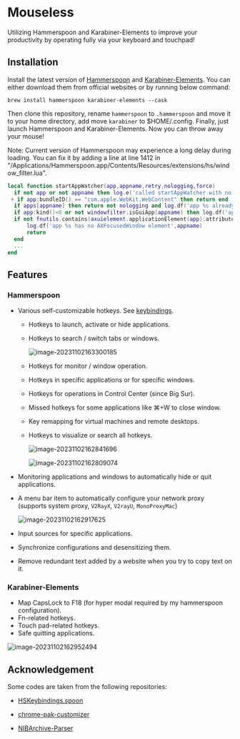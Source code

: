 # Mouseless

Utilizing Hammerspoon and Karabiner-Elements to improve your productivity by operating fully via your keyboard and touchpad!

## Installation

Install the latest version of [Hammerspoon](https://www.hammerspoon.org/) and [Karabiner-Elements](https://karabiner-elements.pqrs.org/). You can either download them from official websites or by running below command:

```shell
brew install hammerspoon karabiner-elements --cask
```

Then clone this repository, rename `hammerspoon` to `.hammerspoon` and move it to your home directory, add  move `karabiner` to $HOME/.config. Finally, just launch Hammerspoon and Karabiner-Elements. Now you can throw away your mouse!

Note: Current version of Hammerspoon may experience a long delay during loading. You can fix it by adding a line at line 1412 in "/Applications/Hammerspoon.app/Contents/Resources/extensions/hs/window_filter.lua".

```lua
local function startAppWatcher(app,appname,retry,nologging,force)
  if not app or not appname then log.e('called startAppWatcher with no app') return end
 + if app:bundleID() == "com.apple.WebKit.WebContent" then return end
  if apps[appname] then return not nologging and log.df('app %s already registered',appname) end
  if app:kind()<0 or not windowfilter.isGuiApp(appname) then log.df('app %s has no GUI',appname) return end
  if not fnutils.contains(axuielement.applicationElement(app):attributeNames() or {}, "AXFocusedWindow") then
      log.df('app %s has no AXFocusedWindow element',appname)
      return
  end
  ...
end
```

## Features

### Hammerspoon

- Various self-customizable hotkeys. See [keybindings](./hammerspoon/config/keybindings.json).

  - Hotkeys to launch, activate or hide applications.

  - Hotkeys to search / switch tabs or windows.

    ![image-20231102163300185](./assets/switch-tabs.png)

  - Hotkeys for monitor / window operation.

  - Hotkeys in specific applications or for specific windows.

  - Hotkeys for operations in Control Center (since Big Sur).

  - Missed hotkeys for some applications like ⌘+W to close window.

  - Key remapping for virtual machines and remote desktops.

  - Hotkeys to visualize or search all hotkeys.

    ![image-20231102162841696](./assets/show-keybindings.png)

    ![image-20231102162809074](./assets/search-keybindings.png)

- Monitoring applications and windows to automatically hide or quit applications.

- A menu bar item to automatically configure your network proxy (supports system proxy, `V2RayX`, `V2rayU`, `MonoProxyMac`)

  ![image-20231102162917625](./assets/proxymenu.png)

- Input sources for specific applications.

- Synchronize configurations and desensitizing them.

- Remove redundant text added by a website when you try to copy text on it.

### Karabiner-Elements

- Map CapsLock to F18 (for hyper modal required by my hammerspoon configuration).
- Fn-related hotkeys.
- Touch pad-related hotkeys.
- Safe quitting applications.

![image-20231102162952494](./assets/karabiner-complex.png)

## Acknowledgement

Some codes are taken from the following repositories:

- [HSKeybindings.spoon](https://github.com/Hammerspoon/Spoons/tree/master/Source/HSKeybindings.spoon)

- [chrome-pak-customizer](https://github.com/myfreeer/chrome-pak-customizer)

- [NIBArchive-Parser](https://github.com/MatrixEditor/nibarchive)
